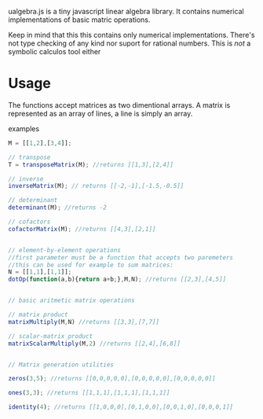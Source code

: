 ualgebra.js is a tiny javascript linear algebra library.
It contains numerical implementations of basic matric operations.

Keep in mind that this this contains only numerical implementations. There's not type checking of any kind nor suport for rational numbers.
This is _not_ a symbolic calculos tool either

Usage
=====

The functions accept matrices as two dimentional arrays. A matrix is represented as an array of lines, a line is simply an array.

examples

```javascript
M = [[1,2],[3,4]];

// transpose
T = transposeMatrix(M); //returns [[1,3],[2,4]]

// inverse
inverseMatrix(M); // returns [[-2,-1],[-1.5,-0.5]]

// determinant
determinant(M); //returns -2

// cofactors
cofactorMatrix(M); //returns [[4,3],[2,1]]


// element-by-element operations
//first parameter must be a function that accepts two paremeters
//this can be used for example to sum matrices:
N = [[1,1],[1,1]];
dotOp(function(a,b){return a+b;},M,N); //returns [[2,3],[4,5]]


// basic aritmetic matrix operations

// matrix product
matrixMultiply(M,N) //returns [[3,3],[7,7]]

// scalar-matrix product
matrixScalarMultiply(M,2) //returns [[2,4],[6,8]]


// Matrix generation utilities

zeros(3,5); //returns [[0,0,0,0,0],[0,0,0,0,0],[0,0,0,0,0]]

ones(3,3); //returns [[1,1,1],[1,1,1],[1,1,1]]

identity(4); //returns [[1,0,0,0],[0,1,0,0],[0,0,1,0],[0,0,0,1]]

```